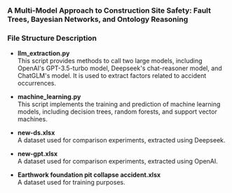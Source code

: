 ### A Multi-Model Approach to Construction Site Safety: Fault Trees, Bayesian Networks, and Ontology Reasoning

### File Structure Description

- **llm_extraction.py**  
  This script provides methods to call two large models, including OpenAI's GPT-3.5-turbo model, Deepseek's chat-reasoner model, and ChatGLM's model. It is used to extract factors related to accident occurrences.

- **machine_learning.py**  
  This script implements the training and prediction of machine learning models, including decision trees, random forests, and support vector machines.

- **new-ds.xlsx**  
  A dataset used for comparison experiments, extracted using Deepseek.

- **new-gpt.xlsx**  
  A dataset used for comparison experiments, extracted using OpenAI.

- **Earthwork foundation pit collapse accident.xlsx**  
  A dataset used for training purposes.
